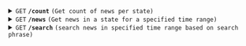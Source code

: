 <details>
 <summary><code>GET</code> <code><b>/count</b></code> <code>(Get count of news per state)</code></summary>

##### Parameters

> | name              |  type     | data type      | description                         |
> |-------------------|-----------|----------------|-------------------------------------|
> | `date`            |  required | string         | The date to get the count for       |


##### Responses

> | http code     | content-type                      | response                                                            |
> |---------------|-----------------------------------|---------------------------------------------------------------------|
> | `200`         | `application/json`                | YAML string                                                         |
> | `400`         | `application/json`                | `{"code":"400","message":"Bad Request"}`

##### Example cURL

> ```javascript
>  curl -X GET -H "Content-Type: application/json" http://localhost:8889/count?date=2023-01-01
> ```

##### Example 200 Response

> ```json
>  {
>   "CO": 250,
>   "AZ": 400,
>   ...
>  }
> ```

</details>

<details>
 <summary><code>GET</code> <code><b>/news</b></code> <code>(Get news in a state for a specified time range)</code></summary>

##### Parameters

> | name              |  type     | data type      | description                         |
> |-------------------|-----------|----------------|-------------------------------------|
> | `start_time`      |  required | string         | The date to get the count for       |
> | `end_time`        |  required | string         | The date to get the count for       |
> | `state_code`      |  required | string         | The date to get the count for       |


##### Responses

> | http code     | content-type                      | response                                                            |
> |---------------|-----------------------------------|---------------------------------------------------------------------|
> | `200`         | `application/json`                | YAML string                                                         |
> | `400`         | `application/json`                | `{"code":"400","message":"Incorrect state code"}`

##### Example cURL

> ```javascript
>  curl -X GET -H "Content-Type: application/json" http://localhost:8889/news?start_time=2023-01-01T10:00:00&end_time=2023-01-01T12:00:00&state_code=CO
> ```

##### Example 200 Response

> ```json
>  {
>   "news": [
>       {
>           "title": "Election Tomorrow!",
>           "url": "https://dummy.com/elections-tomorrow",
>           "image_url": "https://dummy.com/elections-tomorrow",
>           "pub_time": "2023-01-11 07:45:00",
>           "sentiment_score": 0.7,
>           "location": "California, United States" 
>       },    
>       {
>           "title": "Game Tomorrow!",
>           "url": "https://dummy.com/elections-tomorrow",
>           "image_url": "https://dummy.com/elections-tomorrow",
>           "pub_time": "2023-01-11 07:45:00",
>           "sentiment_score": 0.4,
>           "location": "California, United States"  
>       },    
>   ]
>  }
> ```

</details>

<details>
 <summary><code>GET</code> <code><b>/search</b></code> <code>(search news in specified time range based on search phrase)</code></summary>

##### Parameters

> | name              |  type     | data type      | description                         |
> |-------------------|-----------|----------------|-------------------------------------|
> | `start_time`      |  required | string         | The date to get the count for       |
> | `end_time`        |  required | string         | The date to get the count for       |
> | `search_phrase`      |  required | string         | search phrase       |


##### Responses

> | http code     | content-type                      | response                                                            |
> |---------------|-----------------------------------|---------------------------------------------------------------------|
> | `200`         | `application/json`                | Json response                                                       |
> | `400`         | `application/json`                | `{"code":"400","message":"Incorrect state code"}`

##### Example cURL

> ```javascript
>  curl -X GET -H "Content-Type: application/json" http://localhost:8889/news?start_time=2023-01-10%2011:30:00&end_time=2023-01-30%2011:30:00&search_phrase=cinema
> ```

##### Example 200 Response

> ```json
>  {
>   "news": [
>       {
>           "title": "Cinema Election Tomorrow!",
>           "url": "https://dummy.com/elections-tomorrow",
>           "image_url": "https://dummy.com/elections-tomorrow",
>           "pub_time": "2023-01-11 07:45:00",
>           "sentiment_score": 0.7,
>           "location": "California, United States" 
>       },    
>       {
>           "title": "cinema Tomorrow!",
>           "url": "https://dummy.com/elections-tomorrow",
>           "image_url": "https://dummy.com/elections-tomorrow",
>           "pub_time": "2023-01-11 07:45:00",
>           "sentiment_score": 0.4,
>           "location": "California, United States"  
>       },    
>   ]
>  }
> ```

</details>